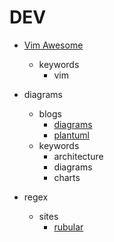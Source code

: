 DEV
====

- [Vim Awesome](https://vimawesome.com/)
  - keywords
    - vim

- diagrams
  - blogs
    - [diagrams](https://github.com/mingrammer/diagrams)
    - [plantuml](https://plantuml.com/)
  - keywords
    - architecture
    - diagrams
    - charts  

- regex
  - sites
    - [rubular](http://www.rubular.com/)